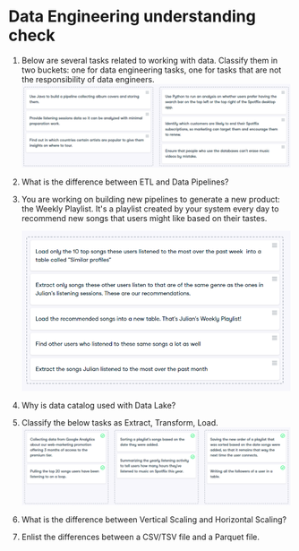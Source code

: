 # Data Engineering understanding check

1. Below are several tasks related to working with data. Classify them in two buckets: one for data engineering tasks, one for tasks that are not the responsibility of data engineers.
   ![img_2.png](img_2.png)
2. What is the difference between ETL and Data Pipelines?
3. You are working on building new pipelines to generate a new product: the Weekly Playlist. It's a playlist created by your system every day to recommend new songs that users might like based on their tastes. 

    ![img.png](img.png)

4. Why is data catalog used with Data Lake?
5. Classify the below tasks as Extract, Transform, Load.
   ![img_1.png](img_1.png)
6. What is the difference between Vertical Scaling and Horizontal Scaling?
7. Enlist the differences between a CSV/TSV file and a Parquet file.